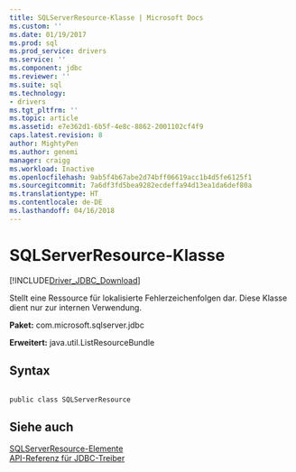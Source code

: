 ```yaml
---
title: SQLServerResource-Klasse | Microsoft Docs
ms.custom: ''
ms.date: 01/19/2017
ms.prod: sql
ms.prod_service: drivers
ms.service: ''
ms.component: jdbc
ms.reviewer: ''
ms.suite: sql
ms.technology:
- drivers
ms.tgt_pltfrm: ''
ms.topic: article
ms.assetid: e7e362d1-6b5f-4e8c-8862-2001102cf4f9
caps.latest.revision: 8
author: MightyPen
ms.author: genemi
manager: craigg
ms.workload: Inactive
ms.openlocfilehash: 9ab5f4b67abe2d74bff06619acc1b4d5fe6125f1
ms.sourcegitcommit: 7a6df3fd5bea9282ecdeffa94d13ea1da6def80a
ms.translationtype: HT
ms.contentlocale: de-DE
ms.lasthandoff: 04/16/2018
---
```

# <a name="sqlserverresource-class"></a>SQLServerResource-Klasse
[!INCLUDE[Driver_JDBC_Download](../../../includes/driver_jdbc_download.md)]

  Stellt eine Ressource für lokalisierte Fehlerzeichenfolgen dar. Diese Klasse dient nur zur internen Verwendung.  
  
 **Paket:** com.microsoft.sqlserver.jdbc  
  
 **Erweitert:** java.util.ListResourceBundle  
  
## <a name="syntax"></a>Syntax  
  
```  
  
public class SQLServerResource  
```  
  
## <a name="see-also"></a>Siehe auch  
 [SQLServerResource-Elemente](../../../connect/jdbc/reference/sqlserverresource-members.md)   
 [API-Referenz für JDBC-Treiber](../../../connect/jdbc/reference/jdbc-driver-api-reference.md)  
  
  
